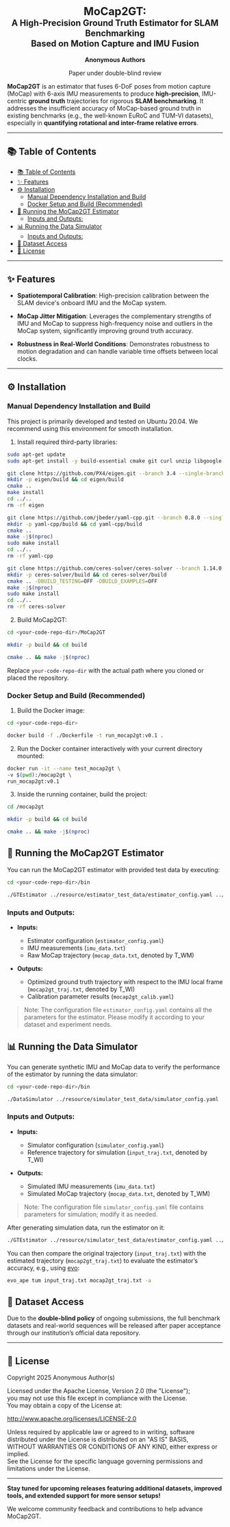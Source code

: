 <div align="center">
  <h1 style="font-size: 1.8em; margin-bottom: 0em">
    <strong>MoCap2GT:</strong>
  </h1>
  <h2 style="font-size: 1.4em; margin-top: 0;">
    A High-Precision <strong>G</strong>round <strong>T</strong>ruth Estimator for SLAM Benchmarking<br>
    Based on <strong>Mo</strong>tion 
    <strong>Cap</strong>ture and IMU Fusion
  </h2>
</div>

<p align="center"><strong>Anonymous Authors</strong></p>
<p align="center">Paper under double-blind review</p>

**MoCap2GT** is an estimator that fuses 6-DoF poses from motion capture (MoCap) with 6-axis IMU measurements to produce **high-precision**, IMU-centric **ground truth** trajectories for rigorous **SLAM benchmarking**. It addresses the insufficient accuracy of MoCap-based ground truth in existing benchmarks (e.g., the well-known EuRoC and TUM-VI datasets), especially in **quantifying rotational and inter-frame relative errors**.

---

## 📚 Table of Contents

- [📚 Table of Contents](#-table-of-contents)
- [✨ Features](#-features)
- [⚙️ Installation](#️-installation)
  - [Manual Dependency Installation and Build](#manual-dependency-installation-and-build)
  - [Docker Setup and Build (Recommended)](#docker-setup-and-build-recommended)
- [🚀 Running the MoCap2GT Estimator](#-running-the-mocap2gt-estimator)
  - [Inputs and Outputs:](#inputs-and-outputs)
- [📊 Running the Data Simulator](#-running-the-data-simulator)
  - [Inputs and Outputs:](#inputs-and-outputs-1)
- [📁 Dataset Access](#-dataset-access)
- [📜 License](#-license)

---

## ✨ Features

- **Spatiotemporal Calibration**: High-precision calibration between the SLAM device's onboard IMU and the MoCap system.

- **MoCap Jitter Mitigation**: Leverages the complementary strengths of IMU and MoCap to suppress high-frequency noise and outliers in the MoCap system, significantly improving ground truth accuracy.

- **Robustness in Real-World Conditions**: Demonstrates robustness to motion degradation and can handle variable time offsets between local clocks.

---

## ⚙️ Installation

### Manual Dependency Installation and Build

This project is primarily developed and tested on Ubuntu 20.04. We recommend using this environment for smooth installation.

1. Install required third-party libraries:

```bash
sudo apt-get update
sudo apt-get install -y build-essential cmake git curl unzip libgoogle-glog-dev libgflags-dev libatlas-base-dev libsuitesparse-dev

git clone https://github.com/PX4/eigen.git --branch 3.4 --single-branch
mkdir -p eigen/build && cd eigen/build
cmake ..
make install
cd ../..
rm -rf eigen

git clone https://github.com/jbeder/yaml-cpp.git --branch 0.8.0 --single-branch
mkdir -p yaml-cpp/build && cd yaml-cpp/build
cmake ..
make -j$(nproc)
sudo make install
cd ../..
rm -rf yaml-cpp

git clone https://github.com/ceres-solver/ceres-solver --branch 1.14.0 --single-branch
mkdir -p ceres-solver/build && cd ceres-solver/build
cmake .. -DBUILD_TESTING=OFF -DBUILD_EXAMPLES=OFF
make -j$(nproc)
sudo make install
cd ../..
rm -rf ceres-solver

```

2. Build MoCap2GT:

```bash
cd <your-code-repo-dir>/MoCap2GT

mkdir -p build && cd build

cmake .. && make -j$(nproc)

```

Replace `your-code-repo-dir` with the actual path where you cloned or placed the repository.

### Docker Setup and Build (Recommended)

1. Build the Docker image:

```bash
cd <your-code-repo-dir>

docker build -f ./Dockerfile -t run_mocap2gt:v0.1 .
```

2. Run the Docker container interactively with your current directory mounted:

```bash
docker run -it --name test_mocap2gt \
-v $(pwd):/mocap2gt \
run_mocap2gt:v0.1
```

3. Inside the running container, build the project:

```bash
cd /mocap2gt

mkdir -p build && cd build

cmake .. && make -j$(nproc)
```

## 🚀 Running the MoCap2GT Estimator

You can run the MoCap2GT estimator with provided test data by executing:

```bash
cd <your-code-repo-dir>/bin

./GTEstimator ../resource/estimator_test_data/estimator_config.yaml ../resource/estimator_test_data/imu_data.txt ../resource/estimator_test_data/mocap_data.txt ../resource/estimator_test_data/mocap2gt_traj.txt ../resource/estimator_test_data/mocap2gt_calib.yaml
```

### Inputs and Outputs:

- **Inputs:**
  - Estimator configuration (`estimator_config.yaml`)
  - IMU measurements (`imu_data.txt`)
  - Raw MoCap trajectory (`mocap_data.txt`, denoted by T_WM)

- **Outputs:**
  - Optimized ground truth trajectory with respect to the IMU local frame (`mocap2gt_traj.txt`, denoted by T_WI)
  - Calibration parameter results (`mocap2gt_calib.yaml`)

> Note: The configuration file `estimator_config.yaml` contains all the parameters for the estimator. Please modify it according to your dataset and experiment needs.

## 📊 Running the Data Simulator

You can generate synthetic IMU and MoCap data to verify the performance of the estimator by running the data simulator:

```bash
cd <your-code-repo-dir>/bin

./DataSimulator ../resource/simulator_test_data/simulator_config.yaml ../resource/simulator_test_data/input_traj.txt ../resource/simulator_test_data/imu_data.txt ../resource/simulator_test_data/mocap_data.txt
```

### Inputs and Outputs:

- **Inputs:**
  - Simulator configuration (`simulator_config.yaml`)
  - Reference trajectory for simulation (`input_traj.txt`, denoted by T_WI)


- **Outputs:**
  - Simulated IMU measurements (`imu_data.txt`)
  - Simulated MoCap trajectory (`mocap_data.txt`, denoted by T_WM)

> Note: The configuration file `simulator_config.yaml` file contains parameters for simulation; modify it as needed.

After generating simulation data, run the estimator on it:

```bash
./GTEstimator ../resource/simulator_test_data/estimator_config.yaml ../resource/simulator_test_data/imu_data.txt ../resource/simulator_test_data/mocap_data.txt ../resource/simulator_test_data/mocap2gt_traj.txt ../resource/simulator_test_data/mocap2gt_calib.yaml
```

You can then compare the original trajectory (`input_traj.txt`) with the estimated trajectory (`mocap2gt_traj.txt`) to evaluate the estimator’s accuracy, e.g., using [evo](https://github.com/MichaelGrupp/evo):

```bash
evo_ape tum input_traj.txt mocap2gt_traj.txt -a
```

## 📁 Dataset Access

Due to the **double-blind policy** of ongoing submissions, the full benchmark datasets and real-world sequences will be released after paper acceptance through our institution’s official data repository.

---

## 📜 License

Copyright 2025 Anonymous Author(s)

Licensed under the Apache License, Version 2.0 (the "License");  
you may not use this file except in compliance with the License.  
You may obtain a copy of the License at:

   http://www.apache.org/licenses/LICENSE-2.0

Unless required by applicable law or agreed to in writing, software  
distributed under the License is distributed on an "AS IS" BASIS,  
WITHOUT WARRANTIES OR CONDITIONS OF ANY KIND, either express or implied.  
See the License for the specific language governing permissions and  
limitations under the License.

---

**Stay tuned for upcoming releases featuring additional datasets, improved tools, and extended support for more sensor setups!**

We welcome community feedback and contributions to help advance MoCap2GT.
